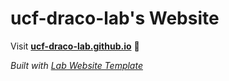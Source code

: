 
# ucf-draco-lab's Website

Visit **[ucf-draco-lab.github.io](https://ucf-draco-lab.github.io)** 🚀

_Built with [Lab Website Template](https://greene-lab.gitbook.io/lab-website-template-docs)_

